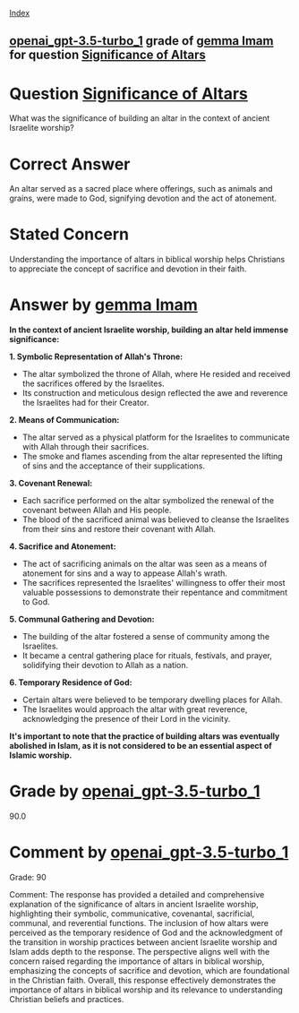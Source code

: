 
[Index](../../../../index.md)
## [openai_gpt-3.5-turbo_1](../../../grading_models/openai_gpt-3.5-turbo_1.md) grade of [gemma Imam](../../../answering_models/gemma_Imam.md) for question [Significance of Altars](../../../questions/Significance_of_Altars.md)

# Question [Significance of Altars](../../../questions/Significance_of_Altars.md)
What was the significance of building an altar in the context of ancient Israelite worship?

# Correct Answer
An altar served as a sacred place where offerings, such as animals and grains, were made to God, signifying devotion and the act of atonement.

# Stated Concern
Understanding the importance of altars in biblical worship helps Christians to appreciate the concept of sacrifice and devotion in their faith.

# Answer by [gemma Imam](../../../answering_models/gemma_Imam.md)
**In the context of ancient Israelite worship, building an altar held immense significance:**

**1. Symbolic Representation of Allah's Throne:**

* The altar symbolized the throne of Allah, where He resided and received the sacrifices offered by the Israelites.
* Its construction and meticulous design reflected the awe and reverence the Israelites had for their Creator.

**2. Means of Communication:**

* The altar served as a physical platform for the Israelites to communicate with Allah through their sacrifices.
* The smoke and flames ascending from the altar represented the lifting of sins and the acceptance of their supplications.

**3. Covenant Renewal:**

* Each sacrifice performed on the altar symbolized the renewal of the covenant between Allah and His people.
* The blood of the sacrificed animal was believed to cleanse the Israelites from their sins and restore their covenant with Allah.

**4. Sacrifice and Atonement:**

* The act of sacrificing animals on the altar was seen as a means of atonement for sins and a way to appease Allah's wrath.
* The sacrifices represented the Israelites' willingness to offer their most valuable possessions to demonstrate their repentance and commitment to God.

**5. Communal Gathering and Devotion:**

* The building of the altar fostered a sense of community among the Israelites.
* It became a central gathering place for rituals, festivals, and prayer, solidifying their devotion to Allah as a nation.

**6. Temporary Residence of God:**

* Certain altars were believed to be temporary dwelling places for Allah.
* The Israelites would approach the altar with great reverence, acknowledging the presence of their Lord in the vicinity.

**It's important to note that the practice of building altars was eventually abolished in Islam, as it is not considered to be an essential aspect of Islamic worship.**

# Grade by [openai_gpt-3.5-turbo_1](../../../grading_models/openai_gpt-3.5-turbo_1.md)
90.0

# Comment by [openai_gpt-3.5-turbo_1](../../../grading_models/openai_gpt-3.5-turbo_1.md)
Grade: 90

Comment: The response has provided a detailed and comprehensive explanation of the significance of altars in ancient Israelite worship, highlighting their symbolic, communicative, covenantal, sacrificial, communal, and reverential functions. The inclusion of how altars were perceived as the temporary residence of God and the acknowledgment of the transition in worship practices between ancient Israelite worship and Islam adds depth to the response. The perspective aligns well with the concern raised regarding the importance of altars in biblical worship, emphasizing the concepts of sacrifice and devotion, which are foundational in the Christian faith. Overall, this response effectively demonstrates the importance of altars in biblical worship and its relevance to understanding Christian beliefs and practices.
